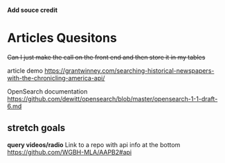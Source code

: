 **Add souce credit**

# Articles Quesitons
~~Can I just make the call on the front end and then store it in my tables~~

article demo
https://grantwinney.com/searching-historical-newspapers-with-the-chronicling-america-api/

OpenSearch documentation
https://github.com/dewitt/opensearch/blob/master/opensearch-1-1-draft-6.md




## stretch goals
**query videos/radio**
Link to a repo with api info at the bottom
https://github.com/WGBH-MLA/AAPB2#api

